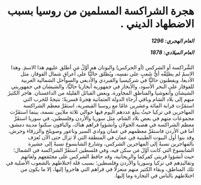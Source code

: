 <h1 dir="rtl">هجرة الشراكسة المسلمين من روسيا بسبب الاضطهاد الديني .</h1>

<h5 dir="rtl">العام الهجري:  1296

العام الميلادي: 1878

</h5>

<p dir="rtl">الشَّراكسة أو الشركس (أو الجركس) واليونان هم أوَّلُ مَن أطلق عليهم هذا الاسمَ. وهذا الاسمُ لم يطلِقْه أيُّ شَعبٍ على نفسِه، ويُطلق حاليًّا على أعراقِ شمال القوقاز، مثل الأديغا، ويقطنون حاليًّا في شركيسيا والقبردي والأديغي والسواحل الشمالية الغربية للقوقاز على البحر الأسود، والأبخاز في جمهورية أبخازيا حاليًّا، والشيشان في جمهوريتي الشيشان وأنغوشيا والمناطق المجاورة، وبعض القبائل القليلة من الداغستان. هاجر الكثيرُ منهم إلى بلاد الشام وباقي أرجاءِ الدولة العثمانية هِجرةً قسريةً؛ نتيجةً للحرب التي استمَرَّت قرابة المائة وعشرين عامًا مع روسيا القيصرية، استقَرَّ معظم الشراكسة المهاجرين في تركيا حيثُ يبلغ عددهم اليوم فيها حوالي ثلاثة ملايين نسمة، بينما استقَرَّت مجموعات منهم في بعض بلاد الشام، مثل سوريا والأردن وفلسطين، في سوريا استقَرَّ معظم الشراكسة في هضبة الجولان وأنشؤوا قراهم هناك، والباقون سكنوا مدينة دمشق، أما في الأردن فاستقَرَّ معظمهم في عمان ووادي السير وناعور وصويلح والزرقاء وجرش، وقد بنوا أول البيوت الطينية في عمان في المنطقة التي لا تزال حتى الآن تُعرَف بالمهاجرين نسبةً إلى المهاجرين الشركس، وشارع الشابسوغ نسبةً إلى عشيرة الشابسوغ التي كانت أوَّلَ مَن سكن فيه، وفي فلسطين استقَرَّ الشراكسة في الشمال؛ حيث أنشؤوا قريتي كفركما والريحانية، وقد حافظ الشركس على مجتَمَعِهم ولغاتهم وتقاليدِهم في تركيا وسوريا والأردن وفلسطين؛ بسبب قلة اختلاطهم بالشعوب الأصلية في تلك المناطق، وبقاء الكثير منهم منعزلًا في قراهم التي هاجروا إليها، إلا ما يكون من اختلاطهم بالناس في التجارة وما إليها.</p></br>
